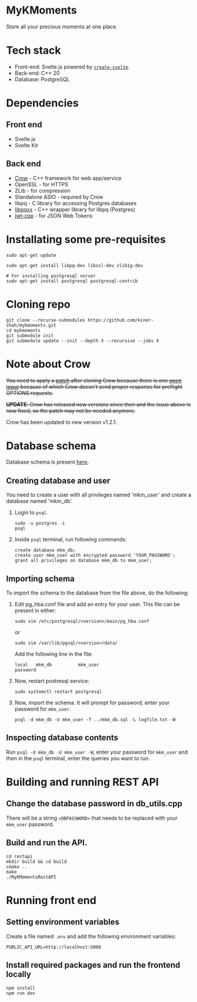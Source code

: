 # MyKMoments
Store all your precious moments at one place.

# Tech stack
* Front-end: Svelte.js powered by [`create-svelte`](https://github.com/sveltejs/kit/tree/master/packages/create-svelte).
* Back-end: C++ 20
* Database: PostgreSQL

# Dependencies
## Front end
* Svelte.js
* Svelte Kit
## Back end
* [Crow](https://github.com/CrowCpp/Crow/) - C++ framework for web app/service
* OpenSSL - for HTTPS
* ZLib - for compression
* Standalone ASIO - required by Crow
* libpq - C library for accessing Postgres databases
* [libpqxx](https://github.com/jtv/libpqxx) - C++ wrapper library for libpq (Postgres)
* [jwt-cpp](https://github.com/Thalhammer/jwt-cpp) - for JSON Web Tokens

# Installating some pre-requisites
```
sudo apt-get update

sudo apt-get install libpq-dev libssl-dev zlib1g-dev

# For installing postgresql server
sudo apt-get install postgresql postgresql-contrib
```

# Cloning repo
```
git clone --recurse-submodules https://github.com/kiner-shah/mykmoments.git
cd mykmoments
git submodule init
git submodule update --init --depth 3 --recursive --jobs 4
```

# Note about Crow
~~You need to apply a [patch](crow_hack.patch) after cloning Crow because there is one [open issue](https://github.com/CrowCpp/Crow/issues/538) because of which Crow doesn't send proper response for preflight OPTIONS requests.~~

~~**UPDATE**: Crow has released new versions since then and the issue above is now fixed, so the patch may not be needed anymore.~~

Crow has been updated to new version v1.2.1.

# Database schema
Database schema is present [here](restapi/mkm_db.sql).

## Creating database and user
You need to create a user with all privileges named 'mkm_user' and create a database named 'mkm_db'.
1. Login to `psql`.
    ```
    sudo -u postgres -i
    psql
    ```
2. Inside `psql` terminal, run following commands:
    ```
    create database mkm_db;
    create user mkm_user with encrypted password 'YOUR_PASSWORD';
    grant all privileges on database mkm_db to mkm_user;
    ```
## Importing schema
To import the schema to the database from the file above, do the following:
1. Edit pg_hba.conf file and add an entry for your user. This file can be present in either:
    ```
    sudo vim /etc/postgresql/<version>/main/pg_hba.conf
    ```
    or
    ```
    sudo vim /var/lib/pgsql/<version>/data/
    ```
    Add the following line in the file:
    ```
    local   mkm_db          mkm_user                                password
    ```
2. Now, restart postresql service:
    ```
    sudo systemctl restart postgresql
    ```
3. Now, import the schema. It will prompt for password, enter your password for `mkm_user`.
    ```
    psql -d mkm_db -U mkm_user -f ../mkm_db.sql -L logfile.txt -W
    ```
## Inspecting database contents
Run `psql -d mkm_db -U mkm_user -W`, enter your password for `mkm_user` and then in the `psql` terminal, enter the queries you want to run.
# Building and running REST API

## Change the database password in db_utils.cpp
There will be a string `<DBPASSWORD>` that needs to be replaced with your `mkm_user` password.

## Build and run the API.
```
cd restapi
mkdir build && cd build
cmake ..
make
./MyKMomentsRestAPI
```

# Running front end
## Setting environment variables
Create a file named `.env` and add the following environment variables:
```
PUBLIC_API_URL=http://localhost:5000
```
## Install required packages and run the frontend locally
```
npm install
npm run dev
```

